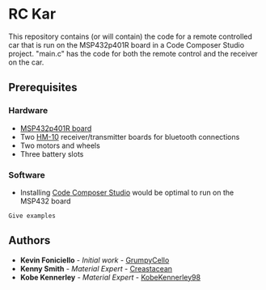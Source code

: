 # RC Kar

This repository contains (or will contain) the code for a remote controlled car that is run on the MSP432p401R board in a Code Composer Studio project. "main.c" has the code for both the remote control and the receiver on the car.

## Prerequisites
### Hardware
 * [MSP432p401R board](https://www.digikey.com/product-detail/en/texas-instruments/MSP-EXP432P401R/296-39653-ND/5170609?WT.z_slp_buy=texas-instruments_launchpad)
 * Two [HM-10](https://people.ece.cornell.edu/land/courses/ece4760/PIC32/uart/HM10/DSD%20TECH%20HM-10%20datasheet.pdf) receiver/transmitter boards for bluetooth connections
 * Two motors and wheels
 * Three battery slots
### Software
 * Installing [Code Composer Studio](http://www.ti.com/tool/CCSTUDIO) would be optimal to run on the MSP432 board

```
Give examples
```

## Authors

* **Kevin Foniciello** - *Initial work* - [GrumpyCello](https://github.com/GrumpyCello)
* **Kenny Smith** - *Material Expert* - [Creastacean](https://github.com/Creastacean)
* **Kobe Kennerley** - *Material Expert* - [KobeKennerley98](https://github.com/KobeKennerley98)

